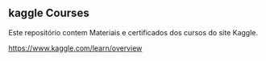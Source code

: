 ## kaggle Courses

Este repositório contem Materiais e certificados dos cursos do site Kaggle.  

https://www.kaggle.com/learn/overview
